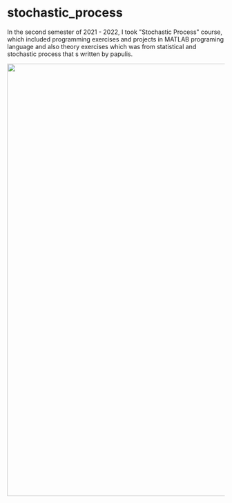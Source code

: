 # stochastic_process
In the second semester of 2021 - 2022, I took "Stochastic Process" course, which included programming exercises and projects in MATLAB programing language and also theory exercises which was from statistical and stochastic process that s written by papulis.

<p align="center">
<image align="center" src = "images/stochastic.png" width="1000">
</p>
 
